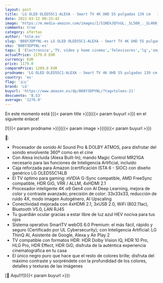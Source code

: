 ```yaml
---
layout: post
title: 'LG OLED OLED55C1-ALEXA - Smart TV 4K UHD 55 pulgadas 139 cm   Inteligencia Artificial  100% HDR  Dolby ATMOS  HDMI 2.1  USB 2.0  Bluetooth 5.0  WiFi'
date: 2022-03-12 08:33:42
image: 'https://m.media-amazon.com/images/I/51NEkJQfnUL._SL500_._SL400_.jpg'
comments: true
category: ofertas
author: 'tole.es'
slug: 'B08Y3DPYNL-es LG OLED OLED55C1-ALEXA - Smart TV 4K UHD 55 pulgadas 139...'
sku: 'B08Y3DPYNL-es'
tags: [ 'Electrónica','TV, vídeo y home cinema','Televisores','lg','smart','tv', ]
actualPrice: 1179.0 EUR
currency: EUR
price: 1179.0
comparePrice: 1289.0 EUR
prodname: 'LG OLED OLED55C1-ALEXA - Smart TV 4K UHD 55 pulgadas 139 cm   Inteligencia Artificial  100% HDR  Dolby ATMOS  HDMI 2.1  USB 2.0  Bluetooth 5.0  WiFi'
country: 'es'
flag: '🇪🇸'
brand: 'LG'
buyurl: 'https://www.amazon.es/dp/B08Y3DPYNL/?tag=tolees-21'
descuento: '8.53'
average: '1276.0'
---
```


En este momento está [{{< param title >}}]({{< param buyurl >}}) en el siguiente enlace!

[![{{< param prodname >}}]({{< param image >}})]({{< param buyurl >}})

🔎:

- Procesador de sonido AI Sound Pro & DOLBY ATMOS, para disfrutar del sonido envolvente 360º como en el cine
- Con Alexa incluida (Alexa Built-In); mando Magic Control MR21GA necesario para las funciones de Inteligencia Artificial, incluido
- Caja reforzada para Amazon (certificación ISTA 6 - SIOC) con diseño genérico LG OLED55C14LB
- El TV óptimo para gaming: nVIDIA G-Sync compatible, AMD FreeSync compatible, HDR GiG, VRR / ALLM, 4xHDMI 2.1
- Procesador inteligente 4K α9 Gen4 con AI Deep Learning, mejora de color y contraste avanzado; precisión de color: 33x33x33, reducción de ruido 4X, modo imagen Autogénero, AI Upscaling
- Conectividad mejorada con 4xHDMI 2.1, 3xUSB 2.0, WiFi (802.11ac), Bluetooth V5.0, LAN RJ45
- Tu guardián ocular gracias a estar libre de luz azul HEV nociva para tus ojos
- Sistema operativo SmartTV webOS 6.0 Premium: el más fácil, rápido y seguro (Certificado por UL Cybersecurity); con Inteligencia Artificial: LG ThinQ AI, Asistente de Google, Alexa y Air Play 2
- TV compatible con formatos HDR: HDR Dolby Vision IQ, HDR 10 Pro, HLG Pro, HDR Effect, HDR GiG; disfruta de la auténtica experiencia cinematográfica en tu casa
- El único negro puro que hace que el resto de colores brille; disfruta del máximo contraste y sorpréndete con la profundidad de los colores, detalles y texturas de las imágenes

[🛒 Aquí!!!]({{< param buyurl >}})
